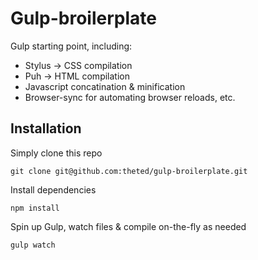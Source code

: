 # Gulp-broilerplate
Gulp starting point, including:

- Stylus -> CSS compilation
- Puh -> HTML compilation
- Javascript concatination & minification
- Browser-sync for automating browser reloads, etc.

## Installation
Simply clone this repo
```
git clone git@github.com:theted/gulp-broilerplate.git
```

Install dependencies
```
npm install
```

Spin up Gulp, watch files & compile on-the-fly as needed
```
gulp watch
```
